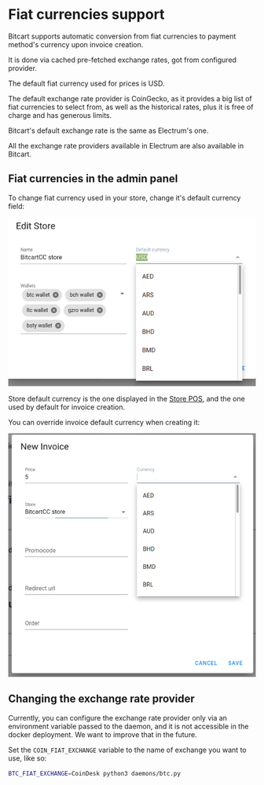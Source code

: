 # Fiat currencies support

Bitcart supports automatic conversion from fiat currencies to payment method's currency upon invoice creation.

It is done via cached pre-fetched exchange rates, got from configured provider.

The default fiat currency used for prices is USD.

The default exchange rate provider is CoinGecko, as it provides a big list of fiat currencies to select from, as well as the historical rates, plus it is free of charge and has generous limits.

Bitcart's default exchange rate is the same as Electrum's one.

All the exchange rate providers available in Electrum are also available in Bitcart.

## Fiat currencies in the admin panel

To change fiat currency used in your store, change it's default currency field:

![Store default currency](../.gitbook/assets/store_default_currency.png)

Store default currency is the one displayed in the [Store POS](store-pos.md), and the one used by default for invoice creation.

You can override invoice default currency when creating it:

![Invoice currency](../.gitbook/assets/invoice_currency.png)

## Changing the exchange rate provider

Currently, you can configure the exchange rate provider only via an environment variable passed to the daemon, and it is not accessible in the docker deployment. We want to improve that in the future.

Set the `COIN_FIAT_EXCHANGE` variable to the name of exchange you want to use, like so:

```bash
BTC_FIAT_EXCHANGE=CoinDesk python3 daemons/btc.py
```

